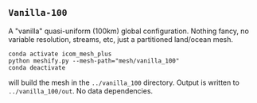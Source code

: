## `Vanilla-100`

A "vanilla" quasi-uniform (100km) global configuration. Nothing fancy, no variable resolution, streams, etc, just a partitioned land/ocean mesh.

    conda activate icom_mesh_plus
    python meshify.py --mesh-path="mesh/vanilla_100"
    conda deactivate

will build the mesh in the `../vanilla_100` directory. Output is written to `../vanilla_100/out`. No data dependencies.
